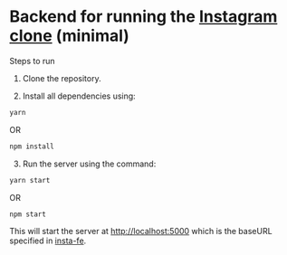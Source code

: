 # Backend for running the [Instagram clone](https://github.com/nsharma1396/insta-fe) (minimal)

Steps to run

1. Clone the repository.

2. Install all dependencies using:
```sh
yarn
```

OR

```sh
npm install
```

3. Run the server using the command:

```sh
yarn start
```

OR

```sh
npm start
```

This will start the server at [http://localhost:5000](http://localhost:5000) which is the baseURL specified in [insta-fe](https://github.com/nsharma1396/insta-fe).